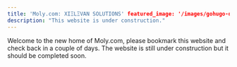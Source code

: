 ```yaml
---
title: 'Moly.com: XIΞLΞVAN SOLUTIONS' featured_image: '/images/gohugo-default-sample-hero-image.jpg'
description: "This website is under construction."
---
```


Welcome to the new home of Moly.com, please bookmark this website and check back in a couple of days. The website is
still under construction but it should be completed soon.
